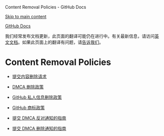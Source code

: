 Content Removal Policies - GitHub Docs

[Skip to main content](#main-content)

[](/cn)[GitHub Docs](/cn)

我们经常发布文档更新，此页面的翻译可能仍在进行中。有关最新信息，请访问[英文文档](/en)。如果此页面上的翻译有问题，请[告诉我们](https://github.com/contact?form[subject]=translation%20issue%20on%20docs.github.com&form[comments]=)。

Content Removal Policies
==========

* [提交内容删除请求](/cn/site-policy/content-removal-policies/submitting-content-removal-requests)

* [DMCA 删除政策](/cn/site-policy/content-removal-policies/dmca-takedown-policy)

* [GitHub 私人信息删除政策](/cn/site-policy/content-removal-policies/github-private-information-removal-policy)

* [GitHub 商标政策](/cn/site-policy/content-removal-policies/github-trademark-policy)

* [提交 DMCA 反对通知的指南](/cn/site-policy/content-removal-policies/guide-to-submitting-a-dmca-counter-notice)

* [提交 DMCA 删除通知的指南](/cn/site-policy/content-removal-policies/guide-to-submitting-a-dmca-takedown-notice)
